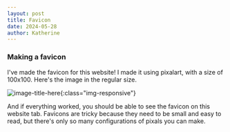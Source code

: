 ```yaml
---
layout: post
title: Favicon
date: 2024-05-28
author: Katherine
---
```

### Making a favicon

I've made the favicon for this website! I made it using pixalart, with a size of 100x100. Here's the image in the regular size.

![image-title-here](/assets/images/favicon.png){:class="img-responsive"}

And if everything worked, you should be able to see the favicon on this website tab. Favicons are tricky because they need to be small and easy to read, but there's only so many configurations of pixals you can make. 